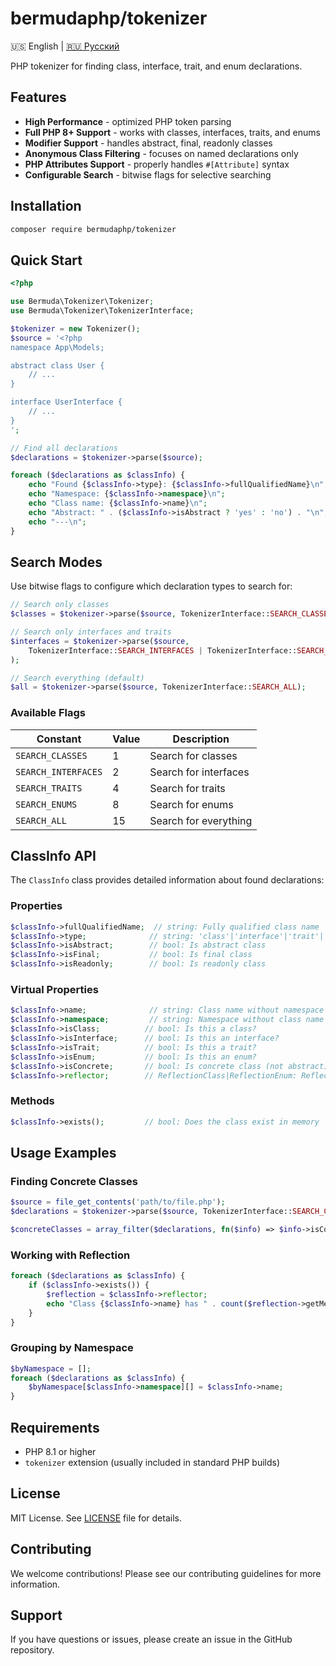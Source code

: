 # bermudaphp/tokenizer

🇺🇸 English | [🇷🇺 Русский](README.md)

PHP tokenizer for finding class, interface, trait, and enum declarations.

## Features

- **High Performance** - optimized PHP token parsing
- **Full PHP 8+ Support** - works with classes, interfaces, traits, and enums
- **Modifier Support** - handles abstract, final, readonly classes
- **Anonymous Class Filtering** - focuses on named declarations only
- **PHP Attributes Support** - properly handles `#[Attribute]` syntax
- **Configurable Search** - bitwise flags for selective searching

## Installation

```bash
composer require bermudaphp/tokenizer
```

## Quick Start

```php
<?php

use Bermuda\Tokenizer\Tokenizer;
use Bermuda\Tokenizer\TokenizerInterface;

$tokenizer = new Tokenizer();
$source = '<?php 
namespace App\Models;

abstract class User {
    // ...
}

interface UserInterface {
    // ...
}
';

// Find all declarations
$declarations = $tokenizer->parse($source);

foreach ($declarations as $classInfo) {
    echo "Found {$classInfo->type}: {$classInfo->fullQualifiedName}\n";
    echo "Namespace: {$classInfo->namespace}\n";
    echo "Class name: {$classInfo->name}\n";
    echo "Abstract: " . ($classInfo->isAbstract ? 'yes' : 'no') . "\n";
    echo "---\n";
}
```

## Search Modes

Use bitwise flags to configure which declaration types to search for:

```php
// Search only classes
$classes = $tokenizer->parse($source, TokenizerInterface::SEARCH_CLASSES);

// Search only interfaces and traits
$interfaces = $tokenizer->parse($source, 
    TokenizerInterface::SEARCH_INTERFACES | TokenizerInterface::SEARCH_TRAITS
);

// Search everything (default)
$all = $tokenizer->parse($source, TokenizerInterface::SEARCH_ALL);
```

### Available Flags

| Constant | Value | Description |
|----------|-------|-------------|
| `SEARCH_CLASSES` | 1 | Search for classes |
| `SEARCH_INTERFACES` | 2 | Search for interfaces |
| `SEARCH_TRAITS` | 4 | Search for traits |
| `SEARCH_ENUMS` | 8 | Search for enums |
| `SEARCH_ALL` | 15 | Search for everything |

## ClassInfo API

The `ClassInfo` class provides detailed information about found declarations:

### Properties

```php
$classInfo->fullQualifiedName;  // string: Fully qualified class name
$classInfo->type;              // string: 'class'|'interface'|'trait'|'enum'
$classInfo->isAbstract;        // bool: Is abstract class
$classInfo->isFinal;           // bool: Is final class
$classInfo->isReadonly;        // bool: Is readonly class
```

### Virtual Properties

```php
$classInfo->name;              // string: Class name without namespace
$classInfo->namespace;         // string: Namespace without class name
$classInfo->isClass;          // bool: Is this a class?
$classInfo->isInterface;      // bool: Is this an interface?
$classInfo->isTrait;          // bool: Is this a trait?
$classInfo->isEnum;           // bool: Is this an enum?
$classInfo->isConcrete;       // bool: Is concrete class (not abstract)?
$classInfo->reflector;        // ReflectionClass|ReflectionEnum: Reflector instance
```

### Methods

```php
$classInfo->exists();         // bool: Does the class exist in memory
```

## Usage Examples

### Finding Concrete Classes

```php
$source = file_get_contents('path/to/file.php');
$declarations = $tokenizer->parse($source, TokenizerInterface::SEARCH_CLASSES);

$concreteClasses = array_filter($declarations, fn($info) => $info->isConcrete);
```

### Working with Reflection

```php
foreach ($declarations as $classInfo) {
    if ($classInfo->exists()) {
        $reflection = $classInfo->reflector;
        echo "Class {$classInfo->name} has " . count($reflection->getMethods()) . " methods\n";
    }
}
```

### Grouping by Namespace

```php
$byNamespace = [];
foreach ($declarations as $classInfo) {
    $byNamespace[$classInfo->namespace][] = $classInfo->name;
}
```

## Requirements

- PHP 8.1 or higher
- `tokenizer` extension (usually included in standard PHP builds)

## License

MIT License. See [LICENSE](LICENSE) file for details.

## Contributing

We welcome contributions! Please see our contributing guidelines for more information.

## Support

If you have questions or issues, please create an issue in the GitHub repository.
